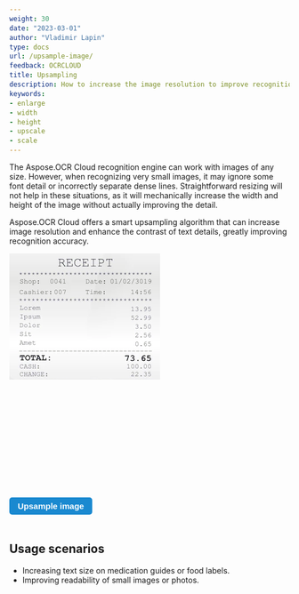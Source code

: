 ```yaml
---
weight: 30
date: "2023-03-01"
author: "Vladimir Lapin"
type: docs
url: /upsample-image/
feedback: OCRCLOUD
title: Upsampling
description: How to increase the image resolution to improve recognition accuracy with Aspose.OCR Cloud API.
keywords:
- enlarge
- width
- height
- upscale
- scale
---
```


<style>
	button {
		cursor: pointer;
		margin-right: 20px;
		margin-bottom: 20px;
		padding: 7px 15px;
		border: none;
		border-radius: 5px;
		background-color: #1a89d0;
		font-weight: 700;
		font-size: 15px;
		color: #ffffff;
	}

	button:hover {
		background-color: #3071a9;
	}

	button:focus {
		outline: none;
	}

	.duo {
		position: relative;
		width: 500px;
		height: 419px;
		margin-bottom: 20px;
	}

	.duo > img {
		position: absolute;
	}
</style>

The Aspose.OCR Cloud recognition engine can work with images of any size. However, when recognizing very small images, it may ignore some font detail or incorrectly separate dense lines. Straightforward resizing will not help in these situations, as it will mechanically increase the width and height of the image without actually improving the detail.

Aspose.OCR Cloud offers a smart upsampling algorithm that can increase image resolution and enhance the contrast of text details, greatly improving recognition accuracy.

<div class="duo">
	<img src="small-image.png" alt="Small image" />
	<img src="upsampled-image.png" alt="Smart upsampling" style="display: none;" />
</div>
<button onclick="triggerSkew(this)">Upsample image</button>
<script>
	function triggerSkew(obj)
	{
		let images = $(".duo > img");
		let skewed = images.eq(0).is(":visible");
		if(skewed)
		{
			images.eq(1).show(200);
			images.eq(0).hide(200);
			$(obj).text("View original image");
		}
		else
		{
			images.eq(0).show(200);
			images.eq(1).hide(200);
			$(obj).text("Upsample image");
		}
	}
</script>

## Usage scenarios

- Increasing text size on medication guides or food labels.
- Improving readability of small images or photos.
